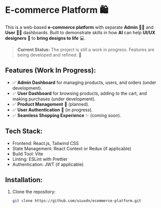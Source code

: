 # E-commerce Platform 🛍️

This is a web-based **e-commerce platform** with separate **Admin** 👨‍💻 and **User** 👩‍💻 dashboards. Built to demonstrate skills in how **AI** can help **UI/UX designers** 🎨 to **bring designs to life** 💻.

> **Current Status:** The project is still a work in progress. Features are being developed and refined. 🚧

## Features (Work In Progress):
- ✅ **Admin Dashboard** for managing products, users, and orders (under development).
- ✅ **User Dashboard** for browsing products, adding to the cart, and making purchases (under development).
- ✅ **Product Management** 🛒 (planned).
- ✅ **User Authentication** 🔐 (in progress).
- ✅ **Seamless Shopping Experience** ✨ (coming soon).

## Tech Stack:
- Frontend: React.js, Tailwind CSS
- State Management: React Context or Redux (if applicable)
- Build Tool: Vite
- Linting: ESLint with Prettier
- Authentication: JWT (if applicable)

## Installation:

1. Clone the repository:
   ```bash
   git clone https://github.com/uiuxdn/ecommerce-platform.git
